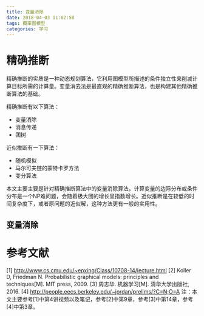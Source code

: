 ```yaml
---
title: 变量消除
date: 2018-04-03 11:02:58
tags: 概率图模型
categories: 学习
---
```

# 精确推断
精确推断的实质是一种动态规划算法，它利用图模型所描述的条件独立性来削减计算目标所需的计算量。变量消去法是最直观的精确推断算法，也是构建其他精确推断算法的基础。

精确推断有以下算法：
* 变量消除
* 消息传递
* 团树

近似推断有一下算法：
* 随机模拟
* 马尔可夫链的蒙特卡罗方法
* 变分算法

本文主要主要是针对精确推断算法中的变量消除算法，计算变量的边际分布或条件分布是一个NP难问题，会随着极大团的增长呈指数增长。近似推断是在较低的时间复杂度下，或者原问题的近似解，这种方法更有一般的实用性。

## 变量消除







# 参考文献
[1] http://www.cs.cmu.edu/~epxing/Class/10708-14/lecture.html
[2] Koller D, Friedman N. Probabilistic graphical models: principles and techniques[M]. MIT press, 2009.
[3] 周志华. 机器学习[M]. 清华大学出版社, 2016.
[4] http://people.eecs.berkeley.edu/~jordan/prelims/?C=N;O=A
注：本文主要参考[1]中第4讲视频以及笔记，参考[2]中第9章，参考[3]中第14章，参考[4]中第3章。
